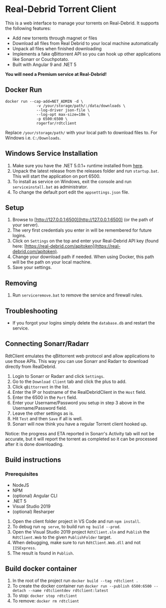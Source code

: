 # Real-Debrid Torrent Client

This is a web interface to manage your torrents on Real-Debrid. It supports the following features:

- Add new torrents through magnet or files
- Download all files from Real Debrid to your local machine automatically
- Unpack all files when finished downloading
- Implements a fake qBittorrent API so you can hook up other applications like Sonarr or Couchpotato.
- Built with Angular 9 and .NET 5

**You will need a Premium service at Real-Debrid!**

## Docker Run

```console
docker run --cap-add=NET_ADMIN -d \
              -v /your/storage/path/:/data/downloads \
              --log-driver json-file \
              --log-opt max-size=10m \
              -p 6500:6500 \
              rogerfar/rdtclient
```

Replace `/your/storage/path/` with your local path to download files to. For Windows i.e. `C:/Downloads`.

## Windows Service Installation

1. Make sure you have the .NET 5.0.1+ runtime installed from [here](https://dotnet.microsoft.com/download).
1. Unpack the latest release from the releases folder and run `startup.bat`. This will start the application on port 6500.
1. To install as service on Windows, exit the console and run `serviceinstall.bat` as administrator.
1. To change the default port edit the `appsettings.json` file.

## Setup

1. Browse to [http://127.0.0.1:6500](http://127.0.0.1:6500) (or the path of your server).
1. The very first credentials you enter in will be remembered for future logins.
1. Click on `Settings` on the top and enter your Real-Debrid API key (found here: [https://real-debrid.com/apitoken](https://real-debrid.com/apitoken).
1. Change your download path if needed. When using Docker, this path will be the path on your local machine.
1. Save your settings.

## Removing

1. Run `serviceremove.bat` to remove the service and firewall rules.

## Troubleshooting

- If you forgot your logins simply delete the `database.db` and restart the service.

## Connecting Sonarr/Radarr

RdtClient emulates the qBittorrent web protocol and allow applications to use those APIs. This way you can use Sonarr and Radarr to download directly from RealDebrid.

1. Login to Sonarr or Radarr and click `Settings`.
1. Go to the `Download Client` tab and click the plus to add.
1. Click `qBittorrent` in the list.
1. Enter the IP or hostname of the RealDebridClient in the `Host` field.
1. Enter the 6500 in the `Port` field.
1. Enter your Username/Password you setup in step 3 above in the Username/Password field.
1. Leave the other settings as is.
1. Hit `Test` and then `Save` if all is well.
1. Sonarr will now think you have a regular Torrent client hooked up.

Notice: the progress and ETA reported in Sonarr's Activity tab will not be accurate, but it will report the torrent as completed so it can be processed after it is done downloading.

## Build instructions

### Prerequisites

- NodeJS
- NPM
- (optional) Angular CLI
- .NET 5
- Visual Studio 2019
- (optional) Resharper

1. Open the client folder project in VS Code and run `npm install`.
1. To debug run `ng serve`, to build run `ng build --prod`.
1. Open the Visual Studio 2019 project `RdtClient.sln` and `Publish` the `RdtClient.Web` to the given `PublishFolder` target.
1. When debugging, make sure to run `RdtClient.Web.dll` and not `IISExpress`.
1. The result is found in `Publish`.

## Build docker container

1. In the root of the project run `docker build --tag rdtclient .`
1. To create the docker container run `docker run --publish 6500:6500 --detach --name rdtclientdev rdtclient:latest`
1. To stop: `docker stop rdtclient`
1. To remove: `docker rm rdtclient`
